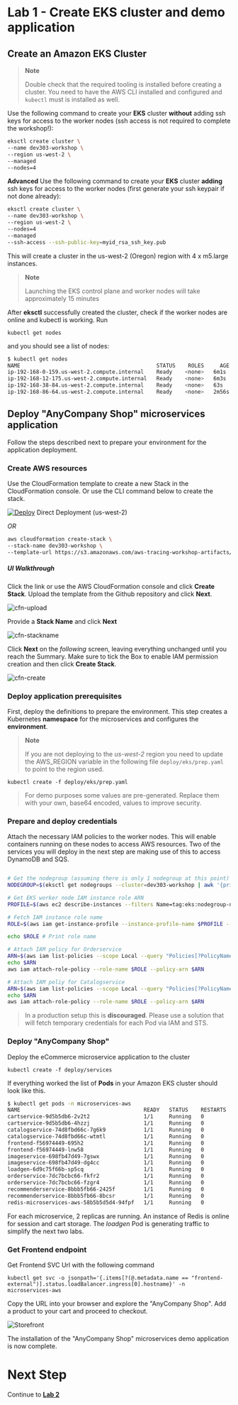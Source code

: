 
# Lab 1 - Create EKS cluster and demo application

## Create an Amazon EKS Cluster

> **Note**
>
> Double check that the required tooling is installed before creating a cluster. You need to have the AWS CLI installed and configured and `kubectl` must is installed as well.

Use the following command to create your **EKS** cluster **without** adding ssh keys for access to the worker nodes (ssh access is not required to complete the workshop!):

```bash
eksctl create cluster \
--name dev303-workshop \
--region us-west-2 \
--managed
--nodes=4
```

**Advanced** Use the following command to create your **EKS** cluster **adding** ssh keys for access to the worker nodes (first generate your ssh keypair if not done already):

```bash
eksctl create cluster \
--name dev303-workshop \
--region us-west-2 \
--nodes=4
--managed
--ssh-access --ssh-public-key=myid_rsa_ssh_key.pub
```

This will create a cluster in the us-west-2 (Oregon) region with 4 x m5.large instances.

> **Note**
> 
> Launching the EKS control plane and worker nodes will take approximately 15 minutes

After **eksctl** successfully created the cluster, check if the worker nodes are online and kubectl is working. Run 
```
kubectl get nodes
```

and you should see a list of nodes:

```bash
$ kubectl get nodes
NAME                                           STATUS    ROLES     AGE       VERSION
ip-192-168-0-159.us-west-2.compute.internal    Ready    <none>   6m1s    v1.16.8-eks-fd1ea7
ip-192-168-12-175.us-west-2.compute.internal   Ready    <none>   6m3s    v1.16.8-eks-fd1ea7
ip-192-168-38-84.us-west-2.compute.internal    Ready    <none>   63s     v1.16.8-eks-fd1ea7
ip-192-168-86-64.us-west-2.compute.internal    Ready    <none>   2m56s   v1.16.8-eks-fd1ea7
```

## Deploy "AnyCompany Shop" microservices application

Follow the steps described next to prepare your environment for the application deployment.

### Create AWS resources

Use the CloudFormation template to create a new Stack in the CloudFormation console. Or use the CLI command below to create the stack.

[![Deploy](images/deploy-to-aws.png)](https://console.aws.amazon.com/cloudformation/home?region=us-west-2#/stacks/new?stackName=dev303-workshop&templateURL=https://s3.amazonaws.com/aws-tracing-workshop-artifacts/cloudformation.yaml) Direct Deployment (us-west-2)

*OR*

```bash
aws cloudformation create-stack \
--stack-name dev303-workshop \
--template-url https://s3.amazonaws.com/aws-tracing-workshop-artifacts/cloudformation.yaml --capabilities CAPABILITY_NAMED_IAM --region us-west-2
```

##### *UI Walkthrough*

Click the link or use the AWS CloudFormation console and click **Create Stack**. Upload the template from the Github repository and click **Next**.

![cfn-upload](images/cfn-s3-stackcreate.png)

Provide a **Stack Name** and click **Next**

![cfn-stackname](images/cfn-stackname.png)

Click **Next** on the *following* screen, leaving everything unchanged until you reach the Summary. Make sure to tick the Box to enable IAM permission creation and then click **Create Stack**.

![cfn-create](images/cfn-create.png)

### Deploy application prerequisites

First, deploy the definitions to prepare the environment. This step creates a Kubernetes **namespace** for the microservices and configures the **environment**.

> **Note**
>
> If you are not deploying to the *us-west-2* region you need to update the AWS_REGION variable in the following file `deploy/eks/prep.yaml` to point to the region used.

```
kubectl create -f deploy/eks/prep.yaml
```
> For demo purposes some values are pre-generated. Replace them with your own, base64 encoded, values to improve security.

### Prepare and deploy credentials

Attach the necessary IAM policies to the worker nodes. This will enable containers running on these nodes to access AWS resources. Two of the services you will deploy in the next step are making use of this to access DynamoDB and SQS.
```bash

# Get the nodegroup (assuming there is only 1 nodegroup at this point)
NODEGROUP=$(eksctl get nodegroups --cluster=dev303-workshop | awk '{print $2}' | tail -n1)

# Get EKS worker node IAM instance role ARN
PROFILE=$(aws ec2 describe-instances --filters Name=tag:eks:nodegroup-name,Values=$NODEGROUP --query 'Reservations[0].Instances[0].IamInstanceProfile.Arn' --output text | cut -d '/' -f 2)

# Fetch IAM instance role name
ROLE=$(aws iam get-instance-profile --instance-profile-name $PROFILE --query "InstanceProfile.Roles[0].RoleName" --output text)

echo $ROLE # Print role name

# Attach IAM policy for Orderservice
ARN=$(aws iam list-policies --scope Local --query "Policies[?PolicyName=='OrderserviceSQS-Policy'].Arn" --output text)
echo $ARN
aws iam attach-role-policy --role-name $ROLE --policy-arn $ARN

# Attach IAM poliy for Catalogservice
ARN=$(aws iam list-policies --scope Local --query "Policies[?PolicyName=='CatalogserviceDDB-Policy'].Arn" --output text)
echo $ARN
aws iam attach-role-policy --role-name $ROLE --policy-arn $ARN
```

> In a production setup this is **discouraged**. Please use a solution that will fetch temporary credentials for each Pod via IAM and STS.

### Deploy "AnyCompany Shop"

Deploy the eCommerce microservice application to the cluster
```
kubectl create -f deploy/services
```

If everything worked the list of **Pods** in your Amazon EKS cluster should look like this.

```bash
$ kubectl get pods -n microservices-aws
NAME                                       READY   STATUS    RESTARTS   AGE
cartservice-9d5b5db6-2v2t2                 1/1     Running   0          1d
cartservice-9d5b5db6-4hzzj                 1/1     Running   0          1d
catalogservice-74d8fbd66c-7g6k9            1/1     Running   0          1d
catalogservice-74d8fbd66c-wtmtl            1/1     Running   0          1d
frontend-f56974449-695h2                   1/1     Running   0          1d
frontend-f56974449-lnw58                   1/1     Running   0          1d
imageservice-698fb47d49-7gswx              1/1     Running   0          1d
imageservice-698fb47d49-dg4cc              1/1     Running   0          1d
loadgen-6d9c75f66b-sp5cq                   1/1     Running   0          1d
orderservice-7dc7bcbc66-fkfr2              1/1     Running   0          1d
orderservice-7dc7bcbc66-fzgr4              1/1     Running   0          1d
recommenderservice-8bbb5fb66-2425f         1/1     Running   0          1d
recommenderservice-8bbb5fb66-8bcsr         1/1     Running   0          1d
redis-microservices-aws-58b5b5d5d4-94fpf   1/1     Running   0          1d
```

For each microservice, 2 replicas are running. An instance of Redis is online for session and cart storage. The *loadgen* Pod is generating traffic to simplify the next two labs.

### Get Frontend endpoint

Get Frontend SVC Url with the following command 
```
kubectl get svc -o jsonpath='{.items[?(@.metadata.name == "frontend-external")].status.loadBalancer.ingress[0].hostname}' -n microservices-aws
```

Copy the URL into your browser and explore the "AnyCompany Shop". Add a product to your cart and proceed to checkout.

![Storefront](images/storefront.png)

The installation of the "AnyCompany Shop" microservices demo application is now complete.

# Next Step

Continue to [**Lab 2**](lab2.md)
